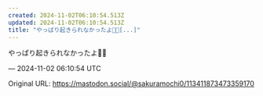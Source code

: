 ```yaml
---
created: 2024-11-02T06:10:54.513Z
updated: 2024-11-02T06:10:54.513Z
title: "やっぱり起きられなかったよ😶‍🌫️[...]"
---
```


<p>やっぱり起きられなかったよ😶‍🌫️</p>

&mdash; 2024-11-02 06:10:54 UTC

Original URL: https://mastodon.social/@sakuramochi0/113411873473359170
